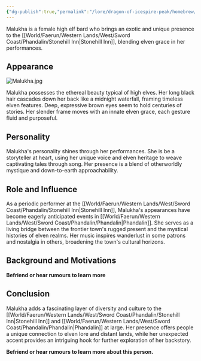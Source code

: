 ```yaml
---
{"dg-publish":true,"permalink":"/lore/dragon-of-icespire-peak/homebrew/npcs/phandalin/stonehill-inn/malukha/"}
---
```


Malukha is a female high elf bard who brings an exotic and unique presence to the [[World/Faerun/Western Lands/West/Sword Coast/Phandalin/Stonehill Inn\|Stonehill Inn]], blending elven grace in her performances.
## Appearance

![Malukha.jpg](/img/user/Images/Characters/npcs/Phandalin/Stonehill%20Inn/Malukha.jpg)

Malukha possesses the ethereal beauty typical of high elves. Her long black hair cascades down her back like a midnight waterfall, framing timeless elven features. Deep, expressive brown eyes seem to hold centuries of stories. Her slender frame moves with an innate elven grace, each gesture fluid and purposeful.

## Personality

Malukha's personality shines through her performances. She is be a storyteller at heart, using her unique voice and elven heritage to weave captivating tales through song. Her presence is a blend of otherworldly mystique and down-to-earth approachability.

## Role and Influence

As a periodic performer at the [[World/Faerun/Western Lands/West/Sword Coast/Phandalin/Stonehill Inn\|Stonehill Inn]], Malukha's appearances have become eagerly anticipated events in [[World/Faerun/Western Lands/West/Sword Coast/Phandalin/Phandalin\|Phandalin]]. She serves as a living bridge between the frontier town's rugged present and the mystical histories of elven realms. Her music inspires wanderlust in some patrons and nostalgia in others, broadening the town's cultural horizons.

## Background and Motivations

**Befriend or hear rumours to learn more**
## Conclusion

Malukha adds a fascinating layer of diversity and culture to the [[World/Faerun/Western Lands/West/Sword Coast/Phandalin/Stonehill Inn\|Stonehill Inn]] and [[World/Faerun/Western Lands/West/Sword Coast/Phandalin/Phandalin\|Phandalin]] at large. Her presence offers people a unique connection to elven lore and distant lands, while her unexpected accent provides an intriguing hook for further exploration of her backstory.

**Befriend or hear rumours to learn more about this person.**